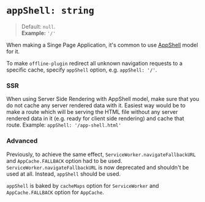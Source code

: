# `appShell: string`

> Default: `null`.  
> **Example:** `'/'`

When making a Singe Page Application, it's common to use [AppShell](https://medium.com/google-developers/instant-loading-web-apps-with-an-application-shell-architecture-7c0c2f10c73) model for it.

To make `offline-plugin` redirect all unknown navigation requests to a specific cache, specify `appShell` option, e.g. `appShell: '/'`.

### SSR

When using Server Side Rendering with AppShell model, make sure that you do not cache any server rendered data with it. Easiest way would be to make a route which will be serving the HTML file without any server rendered data in it (e.g. ready for client side rendering) and cache that route. Example: `appShell: '/app-shell.html'`

### Advanced

Previously, to achieve the same effect, `ServiceWorker.navigateFallbackURL` and `AppCache.FALLBACK` option had to be used. `ServiceWorker.navigateFallbackURL` is now deprecated and shouldn't be used at all. Instead, `appShell` should be used.

`appShell` is baked by `cacheMaps` option for `ServiceWorker` and `AppCache.FALLBACK` option for `AppCache`.
